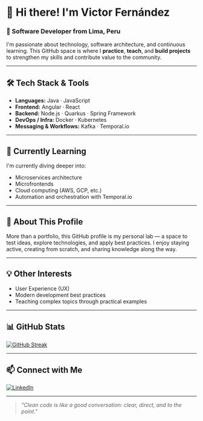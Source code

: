 # 👋 Hi there! I'm Victor Fernández

### 🚀 Software Developer from Lima, Peru

I'm passionate about technology, software architecture, and continuous learning. This GitHub space is where I **practice**, **teach**, and **build projects** to strengthen my skills and contribute value to the community.

---

## 🛠️ Tech Stack & Tools

- **Languages:** Java · JavaScript
- **Frontend:** Angular · React
- **Backend:** Node.js · Quarkus · Spring Framework
- **DevOps / Infra:** Docker · Kubernetes
- **Messaging & Workflows:** Kafka · Temporal.io

---

## 🌱 Currently Learning

I'm currently diving deeper into:

- Microservices architecture
- Microfrontends
- Cloud computing (AWS, GCP, etc.)
- Automation and orchestration with Temporal.io

---

## 🎯 About This Profile

More than a portfolio, this GitHub profile is my personal lab — a space to test ideas, explore technologies, and apply best practices. I enjoy staying active, creating from scratch, and sharing knowledge along the way.

---

## 💡 Other Interests

- User Experience (UX)
- Modern development best practices
- Teaching complex topics through practical examples

---

## 📊 GitHub Stats

[![GitHub Streak](https://github-readme-streak-stats.herokuapp.com?user=VictorFernandez1006&theme=neon&hide_border=true)](https://git.io/streak-stats)

---

## 📫 Connect with Me

[![LinkedIn](https://img.shields.io/badge/LinkedIn-Victor%20Fernández-blue?style=flat&logo=linkedin)](https://www.linkedin.com/in/victor-fernández-quintana-9ba418130)

---

> *"Clean code is like a good conversation: clear, direct, and to the point."*
